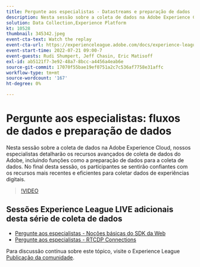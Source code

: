 ```yaml
---
title: Pergunte aos especialistas - Datastreams e preparação de dados
description: Nesta sessão sobre a coleta de dados na Adobe Experience Cloud, nossos especialistas detalharão os recursos avançados de coleta de dados do Adobe, incluindo funções como a preparação de dados para a coleta de dados. No final desta sessão, os participantes se sentirão confiantes com os recursos mais recentes e eficientes para coletar dados de experiências digitais.
solution: Data Collection,Experience Platform
kt: 10528
thumbnail: 345342.jpeg
event-cta-text: Watch the replay
event-cta-url: https://experienceleague.adobe.com/docs/experience-league-live-events/events/episodes/exl-live-episode-07-21-22.html?lang=en
event-start-time: 2022-07-21 09:00-7
event-guests: Rudi Shumpert, Jeff Chasin, Eric Matisoff
exl-id: ab5121f7-3e92-48a7-8bcc-a4456a4eab6e
source-git-commit: 17070f55bae19ef0751a2c7c536af7758e31affc
workflow-type: tm+mt
source-wordcount: '167'
ht-degree: 0%

---
```


# Pergunte aos especialistas: fluxos de dados e preparação de dados

Nesta sessão sobre a coleta de dados na Adobe Experience Cloud, nossos especialistas detalharão os recursos avançados de coleta de dados do Adobe, incluindo funções como a preparação de dados para a coleta de dados. No final desta sessão, os participantes se sentirão confiantes com os recursos mais recentes e eficientes para coletar dados de experiências digitais.

>[!VIDEO](https://video.tv.adobe.com/v/345342/?quality=12&learn=on)

## Sessões Experience League LIVE adicionais desta série de coleta de dados

* [Pergunte aos especialistas - Noções básicas do SDK da Web](exl-live-episode-05-26-22.md)
* [Pergunte aos especialistas - RTCDP Connections](exl-live-episode-06-23-22.md)

Para discussão contínua sobre este tópico, visite o Experience League [Publicação da comunidade](https://experienceleaguecommunities.adobe.com/t5/adobe-experience-platform/aep-community-qna-coffee-break-7-21-22-10-30am-pt-adobe/td-p/461503).
